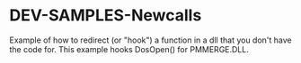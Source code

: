 # DEV-SAMPLES-Newcalls
Example of how to redirect (or "hook") a function in a dll that you don't have the code for.  This example hooks DosOpen() for PMMERGE.DLL.
